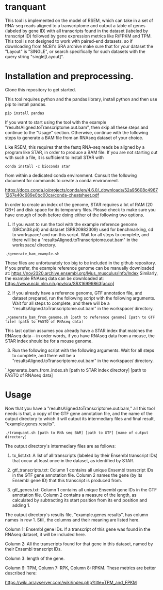 # tranquant

This tool is implemented on the model of RSEM, which can take in a set of RNA-seq reads aligned to a transcriptome and output a table of genes (labeled by gene ID) with all transcripts found in the dataset (labeled by transcript ID) followed by gene expression metrics like R/FPKM and TPM. This tool is not designed to work with paired-end datasets, so if downloading from NCBI's SRA archive make sure that for your dataset the "Layout" is "SINGLE", or search specifically for such datasets with the query string "single[Layout]".

# Installation and preprocessing.

Clone this repository to get started.

This tool requires python and the pandas library, install python and then use pip to install pandas.

`pip install pandas`

If you want to start using the tool with the example "resultsAligned.toTranscriptome.out.bam", then skip all these steps and continue to the "Usage" section. Otherwise, continue with the following steps to generate a BAM file from an RNAseq dataset of your choice.

Like RSEM, this requires that the fastq RNA-seq reads be aligned by a program like STAR, in order to produce a BAM file. If you are not starting out with such a file, it is sufficient to install STAR with 

`conda install -c bioconda star`

from within a dedicated conda environment. Consult the following document for commands to create a conda environment.

https://docs.conda.io/projects/conda/en/4.6.0/_downloads/52a95608c49671267e40c689e0bc00ca/conda-cheatsheet.pdf 

In order to create an index of the genome, STAR requires a lot of RAM (20 GB+) and disk space for its temporary files. Please check to make sure you have enough of both before doing either of the following two options. 

1. If you want to run the tool with the example reference genome (GRCm38.p6) and dataset (SRR20982309) used for benchmarking, cd to workspace/ and run this script. Wait for all steps to complete, and there will be a "resultsAligned.toTranscriptome.out.bam" in the workspace/ directory.

`./generate_bam_example.sh`

These files are unfortunately too big to be included in the github repository. If you prefer, the example reference genome can be manually downloaded at: https://nov2020.archive.ensembl.org/Mus_musculus/Info/Index
Similarly, the example RNAseq data can be downloaded at:
https://www.ncbi.nlm.nih.gov/sra/SRX16999863[accn]

2. If you already have a reference genome, GTF annotation file, and dataset prepared, run the following script with the following arguments. Wait for all steps to complete, and there will be a "resultsAligned.toTranscriptome.out.bam" in the workspace/ directory.

`./generate_bam_from_genome.sh [path to reference genome] [path to GTF file] [path to FASTQ of RNAseq data]`

This last option assumes you already have a STAR index that matches the RNAseq data-- in order words, if you have RNAseq data from a mouse, the STAR index should be for a mouse genome. 

3. Run the following script with the following arguments. Wait for all steps to complete, and there will be a "resultsAligned.toTranscriptome.out.bam" in the workspace/ directory.

`./generate_bam_from_index.sh [path to STAR index directory] [path to FASTQ of RNAseq data]

# Usage

Now that you have a "resultsAligned.toTranscriptome.out.bam," all this tool needs is that, a copy of the GTF gene annotation file, and the name of the output directory to which it will output its intermediary files and final result, "example.genes.results". 

`./tranquant.sh [path to RNA seq BAM] [path to GTF] [name of output directory]`

The output directory's intermediary files are as follows:

1. tx_list.txt: A list of all transcripts (labeled by their Ensembl transcript IDs) that occur at least once in the dataset, as identified by STAR.

2. gtf_transcripts.txt: Column 1 contains all unique Ensembl transcript IDs in the GTF gene annotation file. Column 2 names the gene (by its Ensembl gene ID) that this transcript is produced from.

3. gtf_genes.txt: Column 1 contains all unique Ensembl gene IDs in the GTF annotation file. Column 2 contains a measure of the length, as calculated by subtracting its start position from its end position and adding 1. 

The output directory's results file, "example.genes.results", has column names in row 1. Still, the columns and their meaning are listed here.

Column 1: Ensembl gene IDs. If a transcript of this gene was found in the RNAseq dataset, it will be included here.

Column 2: All the transcripts found for that gene in this dataset, named by their Ensembl transcript IDs.

Column 3: length of the gene.

Column 6: TPM, Column 7: RPK, Column 8: RPKM. These metrics are better described here:

https://wiki.arrayserver.com/wiki/index.php?title=TPM_and_FPKM
